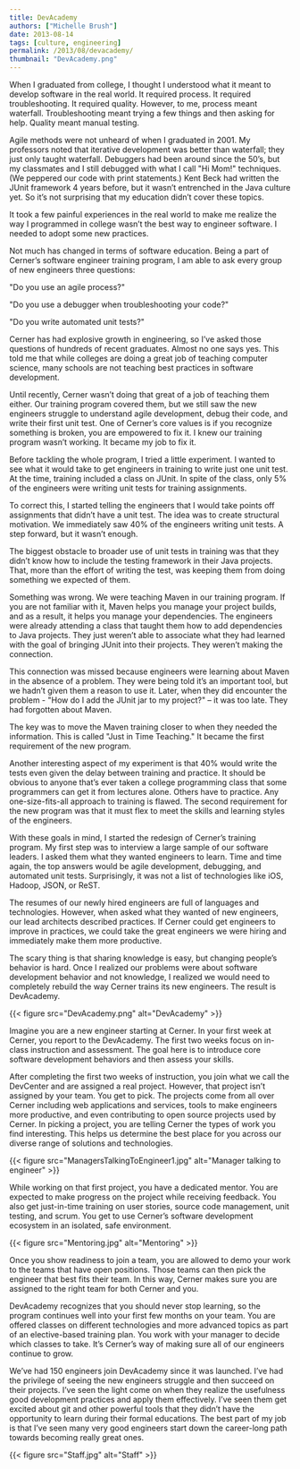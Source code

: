 ```yaml
---
title: DevAcademy
authors: ["Michelle Brush"]
date: 2013-08-14
tags: [culture, engineering]
permalink: /2013/08/devacademy/
thumbnail: "DevAcademy.png"
---
```


When I graduated from college, I thought I understood what it meant to develop software in the real world. It required process. It required troubleshooting. It required quality. However, to me, process meant waterfall. Troubleshooting meant trying a few things and then asking for help. Quality meant manual testing.

Agile methods were not unheard of when I graduated in 2001. My professors noted that iterative development was better than waterfall; they just only taught waterfall. Debuggers had been around since the 50’s, but my classmates and I still debugged with what I call "Hi Mom!" techniques. (We peppered our code with print statements.) Kent Beck had written the JUnit framework 4 years before, but it wasn’t entrenched in the Java culture yet. So it’s not surprising that my education didn’t cover these topics.

It took a few painful experiences in the real world to make me realize the way I programmed in college wasn’t the best way to engineer software. I needed to adopt some new practices.

Not much has changed in terms of software education. Being a part of Cerner’s software engineer training program, I am able to ask every group of new engineers three questions:

"Do you use an agile process?"

"Do you use a debugger when troubleshooting your code?"

"Do you write automated unit tests?"

Cerner has had explosive growth in engineering, so I’ve asked those questions of hundreds of recent graduates. Almost no one says yes. This told me that while colleges are doing a great job of teaching computer science, many schools are not teaching best practices in software development.

Until recently, Cerner wasn’t doing that great of a job of teaching them either. Our training program covered them, but we still saw the new engineers struggle to understand agile development, debug their code, and write their first unit test. One of Cerner’s core values is if you recognize something is broken, you are empowered to fix it. I knew our training program wasn’t working. It became my job to fix it.

Before tackling the whole program, I tried a little experiment. I wanted to see what it would take to get engineers in training to write just one unit test. At the time, training included a class on JUnit. In spite of the class, only 5% of the engineers were writing unit tests for training assignments.

To correct this, I started telling the engineers that I would take points off assignments that didn’t have a unit test. The idea was to create structural motivation. We immediately saw 40% of the engineers writing unit tests. A step forward, but it wasn’t enough.

The biggest obstacle to broader use of unit tests in training was that they didn’t know how to include the testing framework in their Java projects. That, more than the effort of writing the test, was keeping them from doing something we expected of them.

Something was wrong. We were teaching Maven in our training program. If you are not familiar with it, Maven helps you manage your project builds, and as a result, it helps you manage your dependencies. The engineers were already attending a class that taught them how to add dependencies to Java projects. They just weren’t able to associate what they had learned with the goal of bringing JUnit into their projects. They weren’t making the connection.

This connection was missed because engineers were learning about Maven in the absence of a problem. They were being told it’s an important tool, but we hadn’t given them a reason to use it. Later, when they did encounter the problem - "How do I add the JUnit jar to my project?" – it was too late. They had forgotten about Maven.

The key was to move the Maven training closer to when they needed the information. This is called "Just in Time Teaching." It became the first requirement of the new program.

Another interesting aspect of my experiment is that 40% would write the tests even given the delay between training and practice. It should be obvious to anyone that’s ever taken a college programming class that some programmers can get it from lectures alone. Others have to practice. Any one-size-fits-all approach to training is flawed. The second requirement for the new program was that it must flex to meet the skills and learning styles of the engineers.

With these goals in mind, I started the redesign of Cerner’s training program. My first step was to interview a large sample of our software leaders. I asked them what they wanted engineers to learn. Time and time again, the top answers would be agile development, debugging, and automated unit tests. Surprisingly, it was not a list of technologies like iOS, Hadoop, JSON, or ReST.

The resumes of our newly hired engineers are full of languages and technologies. However, when asked what they wanted of new engineers, our lead architects described practices. If Cerner could get engineers to improve in practices, we could take the great engineers we were hiring and immediately make them more productive.

The scary thing is that sharing knowledge is easy, but changing people’s behavior is hard. Once I realized our problems were about software development behavior and not knowledge, I realized we would need to completely rebuild the way Cerner trains its new engineers. The result is DevAcademy.

{{< figure src="DevAcademy.png" alt="DevAcademy" >}}

Imagine you are a new engineer starting at Cerner. In your first week at Cerner, you report to the DevAcademy. The first two weeks focus on in-class instruction and assessment. The goal here is to introduce core software development behaviors and then assess your skills.

After completing the first two weeks of instruction, you join what we call the DevCenter and are assigned a real project. However, that project isn’t assigned by your team. You get to pick. The projects come from all over Cerner including web applications and services, tools to make engineers more productive, and even contributing to open source projects used by Cerner. In picking a project, you are telling Cerner the types of work you find interesting. This helps us determine the best place for you across our diverse range of solutions and technologies.

{{< figure src="ManagersTalkingToEngineer1.jpg" alt="Manager talking to engineer" >}}

While working on that first project, you have a dedicated mentor. You are expected to make progress on the project while receiving feedback. You also get just-in-time training on user stories, source code management, unit testing, and scrum. You get to use Cerner’s software development ecosystem in an isolated, safe environment.

{{< figure src="Mentoring.jpg" alt="Mentoring" >}}

Once you show readiness to join a team, you are allowed to demo your work to the teams that have open positions. Those teams can then pick the engineer that best fits their team. In this way, Cerner makes sure you are assigned to the right team for both Cerner and you.

DevAcademy recognizes that you should never stop learning, so the program continues well into your first few months on your team. You are offered classes on different technologies and more advanced topics as part of an elective-based training plan. You work with your manager to decide which classes to take. It’s Cerner’s way of making sure all of our engineers continue to grow.

We’ve had 150 engineers join DevAcademy since it was launched. I’ve had the privilege of seeing the new engineers struggle and then succeed on their projects. I’ve seen the light come on when they realize the usefulness good development practices and apply them effectively. I’ve seen them get excited about git and other powerful tools that they didn’t have the opportunity to learn during their formal educations. The best part of my job is that I’ve seen many very good engineers start down the career-long path towards becoming really great ones.

{{< figure src="Staff.jpg" alt="Staff" >}}
